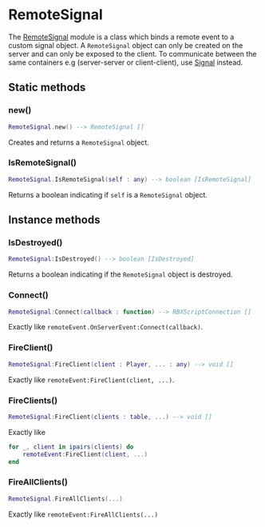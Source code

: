 # RemoteSignal

The [RemoteSignal](https://github.com/angrybino/Comet/blob/master/src/Util/Remote/RemoteSignal.lua) module is a class which binds a remote event to a custom signal object. A `RemoteSignal` object can only be created on the server and can only be exposed to the client. To communicate between the same containers e.g (server-server or client-client), use [Signal]() instead.

## Static methods

### new()
```lua
RemoteSignal.new() --> RemoteSignal []
```
	
Creates and returns a `RemoteSignal` object.

### IsRemoteSignal()

```lua
RemoteSignal.IsRemoteSignal(self : any) --> boolean [IsRemoteSignal]
```
	
Returns a boolean indicating if `self` is a `RemoteSignal` object.

## Instance methods

### IsDestroyed()

```lua
RemoteSignal:IsDestroyed() --> boolean [IsDestroyed]
```
	
Returns a boolean indicating if the `RemoteSignal` object is destroyed.

### Connect()

```lua
RemoteSignal:Connect(callback : function) --> RBXScriptConnection []
```
	
Exactly like `remoteEvent.OnServerEvent:Connect(callback)`.

### FireClient()

```lua
RemoteSignal:FireClient(client : Player, ... : any) --> void []
```
	
Exactly like `remoteEvent:FireClient(client, ...)`.

### FireClients()

```lua
RemoteSignal:FireClient(clients : table, ...) --> void []
```
	
Exactly like 
	
```lua
for _, client in ipairs(clients) do
	remoteEvent:FireClient(client, ...)
end
```

### FireAllClients()

```lua
RemoteSignal.FireAllClients(...)
```

Exactly like `remoteEvent:FireAllClients(...)`